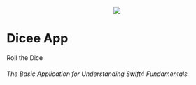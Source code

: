 <p align="center">
  <img src="Dicee/Dicee/Assets.xcassets/AppIcon.appiconset/Icon-60@3x.png" width="auto" height="auto"/>
</p>


# Dicee App
Roll the Dice
###### The Basic Application for Understanding Swift4 Fundamentals.
